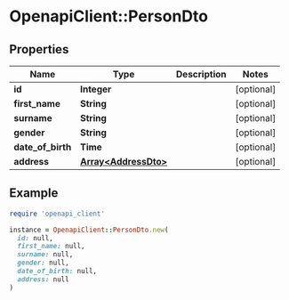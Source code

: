# OpenapiClient::PersonDto

## Properties

| Name | Type | Description | Notes |
| ---- | ---- | ----------- | ----- |
| **id** | **Integer** |  | [optional] |
| **first_name** | **String** |  | [optional] |
| **surname** | **String** |  | [optional] |
| **gender** | **String** |  | [optional] |
| **date_of_birth** | **Time** |  | [optional] |
| **address** | [**Array&lt;AddressDto&gt;**](AddressDto.md) |  | [optional] |

## Example

```ruby
require 'openapi_client'

instance = OpenapiClient::PersonDto.new(
  id: null,
  first_name: null,
  surname: null,
  gender: null,
  date_of_birth: null,
  address: null
)
```

